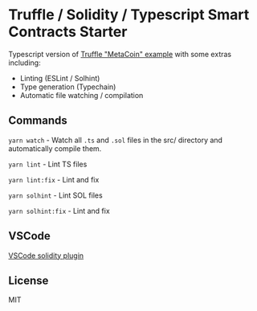# Truffle / Solidity / Typescript Smart Contracts Starter

Typescript version of [Truffle "MetaCoin" example](https://github.com/truffle-box/metacoin-box) with some extras including:
- Linting (ESLint / Solhint)
- Type generation (Typechain)
- Automatic file watching / compilation

## Commands

`yarn watch` - Watch all `.ts` and `.sol` files in the src/ directory and automatically compile them.

`yarn lint` - Lint TS files

`yarn lint:fix` - Lint and fix

`yarn solhint` - Lint SOL files

`yarn solhint:fix` - Lint and fix

## VSCode

[VSCode solidity plugin](https://github.com/juanfranblanco/vscode-solidity)

## License

MIT